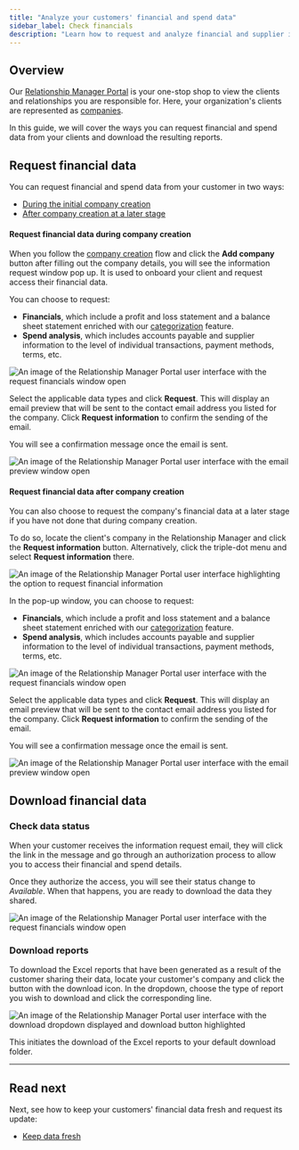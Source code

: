 ```yaml
---
title: "Analyze your customers' financial and spend data"
sidebar_label: Check financials
description: "Learn how to request and analyze financial and supplier information from your customer"
---
```


## Overview

Our [Relationship Manager Portal](https://banking-ui.codat.io/) is your one-stop shop to view the clients and relationships you are responsible for. Here, your organization's clients are represented as [companies](../../terms/company). 

In this guide, we will cover the ways you can request financial and spend data from your clients and download the resulting reports. 

## Request financial data

You can request financial and spend data from your customer in two ways:

- [During the initial company creation](/supplier-enablement/guides/analyze-financials#request-financial-data-during-company-creation)
- [After company creation at a later stage](/supplier-enablement/guides/analyze-financials#request-financial-data-after-company-creation)

#### Request financial data during company creation

When you follow the [company creation](/supplier-enablement/guides/manage-relationships#add-a-new-company) flow and click the **Add company** button after filling out the company details, you will see the information request window pop up. It is used to onboard your client and request access their financial data. 

You can choose to request:

- **Financials**, which include a profit and loss statement and a balance sheet statement enriched with our [categorization](/lending/features/financial-statements-overview#categorized-financial-accounts) feature.
- **Spend analysis**, which includes accounts payable and supplier information to the level of individual transactions, payment methods, terms, etc.

![An image of the Relationship Manager Portal user interface with the request financials window open](/img/supplier-enablement/0064-se-rm-portal-financials-request.png)

Select the applicable data types and click **Request**. This will display an email preview that will be sent to the contact email address you listed for the company. Click **Request information** to confirm the sending of the email. 

You will see a confirmation message once the email is sent.

![An image of the Relationship Manager Portal user interface with the email preview window open](/img/supplier-enablement/0065-se-rm-portal-email-preview.png)

#### Request financial data after company creation

You can also choose to request the company's financial data at a later stage if you have not done that during company creation. 

To do so, locate the client's company in the Relationship Manager and click the **Request information** button. Alternatively, click the triple-dot menu and select **Request information** there.

![An image of the Relationship Manager Portal user interface highlighting the option to request financial information](/img/supplier-enablement/0066-se-rm-portal-request-data.png)

In the pop-up window, you can choose to request:

- **Financials**, which include a profit and loss statement and a balance sheet statement enriched with our [categorization](/lending/features/financial-statements-overview#categorized-financial-accounts) feature.
- **Spend analysis**, which includes accounts payable and supplier information to the level of individual transactions, payment methods, terms, etc.

![An image of the Relationship Manager Portal user interface with the request financials window open](/img/supplier-enablement/0064-se-rm-portal-financials-request.png)

Select the applicable data types and click **Request**. This will display an email preview that will be sent to the contact email address you listed for the company. Click **Request information** to confirm the sending of the email. 

You will see a confirmation message once the email is sent.

![An image of the Relationship Manager Portal user interface with the email preview window open](/img/supplier-enablement/0065-se-rm-portal-email-preview.png)

## Download financial data

### Check data status

When your customer receives the information request email, they will click the link in the message and go through an authorization process to allow you to access their financial and spend details. 

Once they authorize the access, you will see their status change to _Available_. When that happens, you are ready to download the data they shared.

![An image of the Relationship Manager Portal user interface with the request financials window open](/img/supplier-enablement/0067-se-rm-portal-status-available.png)

### Download reports

To download the Excel reports that have been generated as a result of the customer sharing their data, locate your customer's company and click the button with the download icon. In the dropdown, choose the type of report you wish to download and click the corresponding line.

![An image of the Relationship Manager Portal user interface with the download dropdown displayed and download button highlighted](/img/supplier-enablement/0068-se-rm-portal-download-reports.png)

This initiates the download of the Excel reports to your default download folder. 

---

## Read next

Next, see how to keep your customers' financial data fresh and request its update:

- [Keep data fresh](/supplier-enablement/guides/refresh-data)